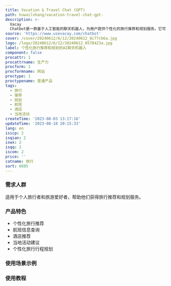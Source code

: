 ```yaml
---
title: Vacation & Travel Chat (GPT)
path: huwailvhang/vacation-travel-chat-gpt-
description: >-
  Vacay
  Chatbot是一款基于人工智能的聊天机器人，为用户提供个性化的旅行推荐和规划服务。它可以提供航班信息、酒店推荐、当地活动建议，甚至可以创建个性化的旅行行程。该机器人没有直接的预订功能，但可以提供相关链接。它利用最先进的语言模型，根据用户的需求和问题进行上下文理解，并提供相关的回答。
source: 'https://www.usevacay.com/chatbot'
cover: /cover/20240612/6/12/20240612_8c77cb6a.jpg
logo: /logo/20240612/6/12/20240612_0578423a.jpg
label: 个性化旅行推荐和规划的AI聊天机器人
component: false
procattr: 1
procattrname: 生产力
procform: 1
procformname: 网站
proctype: 1
proctypename: 普通产品
tags:
  - 旅行
  - 推荐
  - 规划
  - 航班
  - 酒店
  - 当地活动
createTime: '2023-08-03 13:17:16'
updateTime: '2023-08-18 20:15:33'
lang: en
isicp: 2
isqian: 2
iswx: 2
isqq: 2
iscom: 2
price: ''
catname: 旅行
sort: 6695
---
```




### 需求人群
适用于个人旅行者和旅游爱好者，帮助他们获得旅行推荐和规划服务。

### 产品特色
- 个性化旅行推荐
- 航班信息查询
- 酒店推荐
- 当地活动建议
- 个性化旅行行程规划

### 使用场景示例


### 使用教程


  
